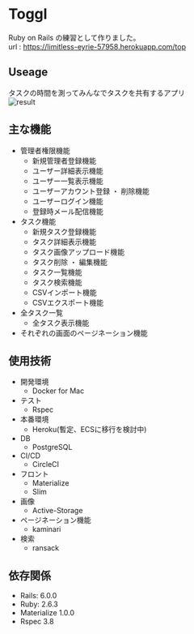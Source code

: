 # Toggl

Ruby on Rails の練習として作りました。  
url : https://limitless-eyrie-57958.herokuapp.com/top    

## Useage

タスクの時間を測ってみんなでタスクを共有するアプリ  
![result](https://user-images.githubusercontent.com/45336815/64489098-128c1180-d28a-11e9-895e-c9689bc4e18a.gif)

## 主な機能

- 管理者権限機能  
  - 新規管理者登録機能    
  - ユーザー詳細表示機能　
  - ユーザー一覧表示機能  
  - ユーザーアカウント登録 ・ 削除機能  
  - ユーザーログイン機能  
  - 登録時メール配信機能  
- タスク機能  
  - 新規タスク登録機能  
  - タスク詳細表示機能  
  - タスク画像アップロード機能  
  - タスク削除 ・ 編集機能  
  - タスク一覧機能  
  - タスク検索機能
  - CSVインポート機能
  - CSVエクスポート機能
- 全タスク一覧  
  - 全タスク表示機能
- それぞれの画面のページネーション機能

## 使用技術
- 開発環境  
  - Docker for Mac  
- テスト  
  - Rspec  
- 本番環境  
  - Heroku(暫定、ECSに移行を検討中)  
- DB  
  - PostgreSQL    
- CI/CD  
  - CircleCI  
- フロント  
  - Materialize  
  - Slim  
- 画像  
  - Active-Storage  
- ページネーション機能  
  - kaminari  
- 検索  
  - ransack  
 
## 依存関係
- Rails: 6.0.0
- Ruby: 2.6.3
- Materialize 1.0.0
- Rspec 3.8
